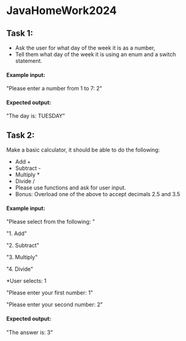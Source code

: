 # JavaHomeWork2024

## Task 1:

- Ask the user for what day of the week it is as a number,
- Tell them what day of the week it is using an enum and a switch statement.

#### Example input:

"Please enter a number from 1 to 7: 2"

#### Expected output:

"The day is: TUESDAY"

## Task 2:

Make a basic calculator, it should be able to do the following:

- Add +
- Subtract -
- Multiply *
- Divide /
- Please use functions and ask for user input.
- Bonus: Overload one of the above to accept decimals 2.5 and 3.5

#### Example input:

"Please select from the following: "

"1. Add"

"2. Subtract"

"3. Multiply"

"4. Divide"

*User selects: 1

"Please enter your first number: 1"

"Please enter your second number: 2"

#### Expected output:

"The answer is: 3"